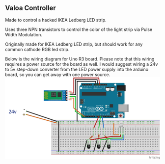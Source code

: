 ## Valoa Controller

Made to control a hacked IKEA Ledberg LED strip.

Uses three NPN transistors to control the color of the light strip via Pulse Width Modulation.

Originally made for IKEA Ledberg LED strip, but should work for any common cathode RGB led strip.

Below is the wiring diagram for Uno R3 board. Please note that this wiring requires a power source for the board as well. I would suggest wiring a 24v to 5v step-down converter from the LED power supply into the arduino board, so you can get away with one power source.
![](Wirings.png)

